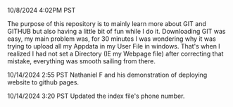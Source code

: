 10/8/2024 4:02PM PST

The purpose of this repository is to mainly learn more about GIT and GITHUB but also having a little bit of fun while I do it.
Downloading GIT was easy, my main problem was, for 30 minutes I was wondering why it was trying to upload all my Appdata in my User File in windows. 
That's when I realized I had not set a Directory (IE my Webpage file) after correcting that mistake, everything was smooth sailing from there.

10/14/2024 2:55 PST
Nathaniel F and his demonstration of deploying website to github pages.

10/14/2024 3:20 PST
Updated the index file's phone number.
